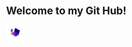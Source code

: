 <html>
<h1>Welcome to my Git Hub!</h1>
<img src="63487-programming-computer.gif" height= "50" width= "50"></img>
  </html>
